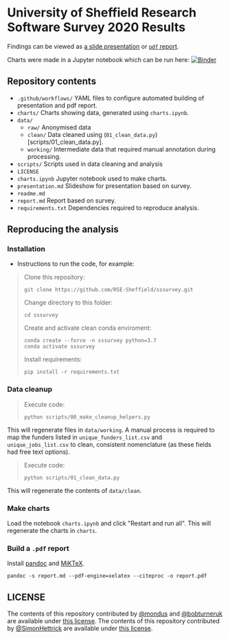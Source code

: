 # University of Sheffield Research Software Survey 2020 Results

Findings can be viewed as [a slide presentation](https://rse.shef.ac.uk/sssurvey) or [`pdf` report](https://github.com/RSE-Sheffield/sssurvey/releases/download/latest/report.pdf).

Charts were made in a Jupyter notebook which can be run here: [![Binder](https://mybinder.org/badge_logo.svg)](https://mybinder.org/v2/gh/RSE-Sheffield/sssurvey.git/HEAD?filepath=sheffield_software_report.ipynb)

## Repository contents
- `.github/workflows/` YAML files to configure automated building of presentation and pdf report.
- `charts/` Charts showing data, generated using `charts.ipynb`.
- `data/`
  - `raw/` Anonymised data
  - `clean/` Data cleaned using (`01_clean_data.py`)[scripts/01_clean_data.py].
  - `working/` Intermediate data that required manual annotation during processing.
- `scripts/` Scripts used in data cleaning and analysis
- `LICENSE`
- `charts.ipynb` Jupyter notebook used to make charts.
- `presentation.md` Slideshow for presentation based on survey.
- `readme.md`
- `report.md` Report based on survey.
- `requirements.txt` Dependencies required to reproduce analysis.

## Reproducing the analysis
### Installation

- Instructions to run the code, for example:

> Clone this repository:
> ```
> git clone https://github.com/RSE-Sheffield/sssurvey.git
> ```
> Change directory to this folder:
> ```
> cd sssurvey
> ```
> Create and activate clean conda enviroment:
> ```
> conda create --force -n sssurvey python=3.7
> conda activate sssurvey
> ```
> Install requirements:
> ```
> pip install -r requirements.txt
> ```

### Data cleanup

> Execute code:
> ```
> python scripts/00_make_cleanup_helpers.py
> ```

This will regenerate files in `data/working`. A manual process is required to map the funders listed in `unique_funders_list.csv` and `unique_jobs_list.csv` to clean, consistent nomenclature (as these fields had free text options).

> Execute code:
> ```
> python scripts/01_clean_data.py
> ```

This will regenerate the contents of `data/clean`.

### Make charts

Load the notebook `charts.ipynb` and click "Restart and run all". This will regenerate the charts in `charts`.

### Build a `.pdf` report

Install [pandoc](https://pandoc.org/installing.html) and [MiKTeX](https://miktex.org/download).

```
pandoc -s report.md --pdf-engine=xelatex --citeproc -o report.pdf
```

## LICENSE

The contents of this repository contributed by [@mondus](https://github.com/mondus) and [@bobturneruk](https://github.com/bobturneruk) are available under [this license](LICENSE). The contents of this repository contributed by [@SimonHettrick](https://github.com/SimonHettrick) are available under [this license](source_material/LICENSE).
